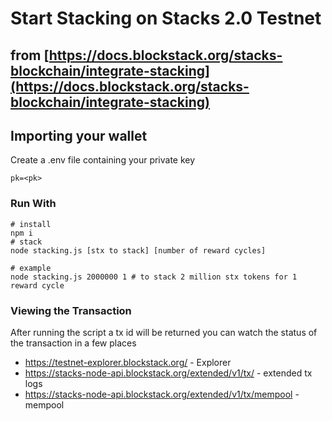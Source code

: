 # Start Stacking on Stacks 2.0 Testnet
## from [https://docs.blockstack.org/stacks-blockchain/integrate-stacking](https://docs.blockstack.org/stacks-blockchain/integrate-stacking)

## Importing your wallet
Create a .env file containing your private key
```.env
pk=<pk>
```

### Run With
```
# install 
npm i 
# stack
node stacking.js [stx to stack] [number of reward cycles]

# example
node stacking.js 2000000 1 # to stack 2 million stx tokens for 1 reward cycle
```

### Viewing the Transaction
After running the script a tx id will be returned you can watch the status of the transaction in a few places 
- https://testnet-explorer.blockstack.org/ - Explorer
- https://stacks-node-api.blockstack.org/extended/v1/tx/<txid>  - extended tx logs
- https://stacks-node-api.blockstack.org/extended/v1/tx/mempool - mempool